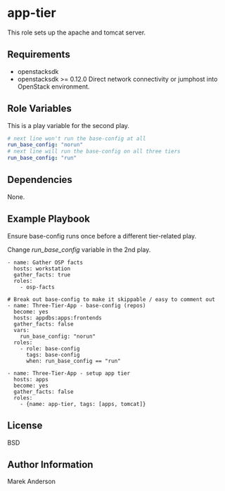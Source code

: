 app-tier
=========

This role sets up the apache and tomcat server.

Requirements
------------

* openstacksdk
* openstacksdk >= 0.12.0
Direct network connectivity or jumphost into OpenStack environment.

Role Variables
--------------

This is a play variable for the second play.
```yaml
# next line won't run the base-config at all
run_base_config: "norun"
# next line will run the base-config on all three tiers
run_base_config: "run"
```

Dependencies
------------

None.

Example Playbook
----------------

Ensure base-config runs once before a different tier-related play.

Change *run_base_config* variable in the 2nd play.

    - name: Gather OSP facts
      hosts: workstation
      gather_facts: true
      roles:
        - osp-facts
    
    # Break out base-config to make it skippable / easy to comment out
    - name: Three-Tier-App - base-config (repos)
      become: yes
      hosts: appdbs:apps:frontends
      gather_facts: false
      vars:
        run_base_config: "norun"
      roles:
        - role: base-config
          tags: base-config
          when: run_base_config == "run"
    
    - name: Three-Tier-App - setup app tier
      hosts: apps
      become: yes
      gather_facts: false
      roles:
        - {name: app-tier, tags: [apps, tomcat]}

License
-------

BSD

Author Information
------------------

Marek Anderson
